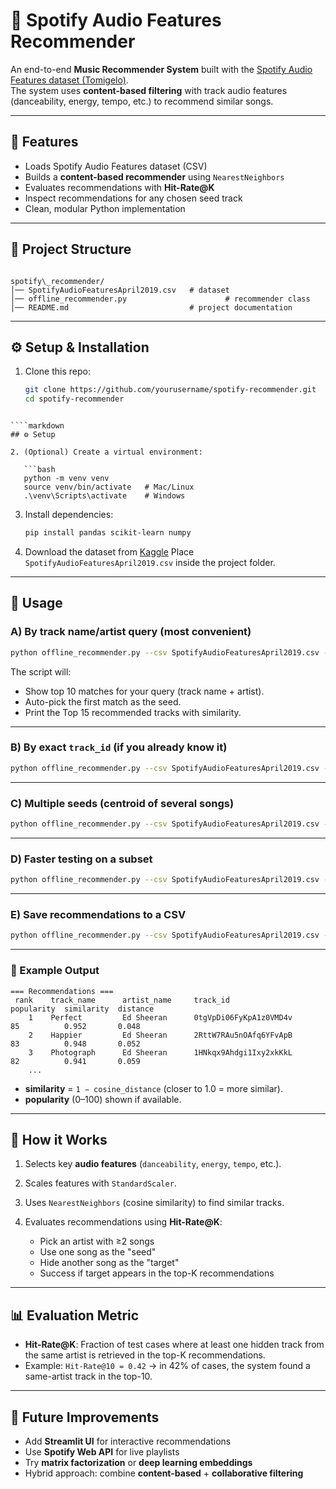 # 🎵 Spotify Audio Features Recommender

An end-to-end **Music Recommender System** built with the [Spotify Audio Features dataset (Tomigelo)](https://www.kaggle.com/datasets/tomigelo/spotify-audio-features).  
The system uses **content-based filtering** with track audio features (danceability, energy, tempo, etc.) to recommend similar songs.

---

## 📌 Features
- Loads Spotify Audio Features dataset (CSV)
- Builds a **content-based recommender** using `NearestNeighbors`
- Evaluates recommendations with **Hit-Rate@K**
- Inspect recommendations for any chosen seed track
- Clean, modular Python implementation

---

## 📂 Project Structure
```

spotify\_recommender/
│── SpotifyAudioFeaturesApril2019.csv   # dataset
│── offline_recommender.py                      # recommender class
│── README.md                           # project documentation

````

---

## ⚙️ Setup & Installation

1. Clone this repo:
   ```bash
   git clone https://github.com/yourusername/spotify-recommender.git
   cd spotify-recommender
````

````markdown
## ⚙️ Setup

2. (Optional) Create a virtual environment:

   ```bash
   python -m venv venv
   source venv/bin/activate   # Mac/Linux
   .\venv\Scripts\activate    # Windows
````

3. Install dependencies:

   ```bash
   pip install pandas scikit-learn numpy
   ```

4. Download the dataset from [Kaggle](https://www.kaggle.com/datasets/tomigelo/spotify-audio-features)
   Place `SpotifyAudioFeaturesApril2019.csv` inside the project folder.

---

## 🚀 Usage

### A) By track name/artist query (most convenient)

```bash
python offline_recommender.py --csv SpotifyAudioFeaturesApril2019.csv --seed-query "shape of you ed sheeran" --top 15
```

The script will:

* Show top 10 matches for your query (track name + artist).
* Auto-pick the first match as the seed.
* Print the Top 15 recommended tracks with similarity.

---

### B) By exact `track_id` (if you already know it)

```bash
python offline_recommender.py --csv SpotifyAudioFeaturesApril2019.csv --seed-id 7qiZfU4dY1lWllzX7mPBI3 --top 10
```

---

### C) Multiple seeds (centroid of several songs)

```bash
python offline_recommender.py --csv SpotifyAudioFeaturesApril2019.csv --multi-seed-ids 7qiZfU4dY1lWllzX7mPBI3,0tgVpDi06FyKpA1z0VMD4v --top 20
```

---

### D) Faster testing on a subset

```bash
python offline_recommender.py --csv SpotifyAudioFeaturesApril2019.csv --seed-query "arijit singh" --top 10 --subset 50000
```

---

### E) Save recommendations to a CSV

```bash
python offline_recommender.py --csv SpotifyAudioFeaturesApril2019.csv --seed-query "dil diyan gallan" --top 25 --out recs.csv
```

---

### 🔎 Example Output

```
=== Recommendations ===
 rank    track_name      artist_name     track_id                     popularity  similarity  distance
    1    Perfect         Ed Sheeran      0tgVpDi06FyKpA1z0VMD4v       85          0.952       0.048
    2    Happier         Ed Sheeran      2RttW7RAu5nOAfq6YFvApB       83          0.948       0.052
    3    Photograph      Ed Sheeran      1HNkqx9Ahdgi1Ixy2xkKkL       82          0.941       0.059
    ...
```

* **similarity** = `1 − cosine_distance` (closer to 1.0 = more similar).
* **popularity** (0–100) shown if available.

---

## 🧠 How it Works

1. Selects key **audio features** (`danceability`, `energy`, `tempo`, etc.).
2. Scales features with `StandardScaler`.
3. Uses `NearestNeighbors` (cosine similarity) to find similar tracks.
4. Evaluates recommendations using **Hit-Rate\@K**:

   * Pick an artist with ≥2 songs
   * Use one song as the "seed"
   * Hide another song as the "target"
   * Success if target appears in the top-K recommendations

---

## 📊 Evaluation Metric

* **Hit-Rate\@K**: Fraction of test cases where at least one hidden track from the same artist is retrieved in the top-K recommendations.
* Example: `Hit-Rate@10 = 0.42` → in 42% of cases, the system found a same-artist track in the top-10.

---

## 🔮 Future Improvements

* Add **Streamlit UI** for interactive recommendations
* Use **Spotify Web API** for live playlists
* Try **matrix factorization** or **deep learning embeddings**
* Hybrid approach: combine **content-based** + **collaborative filtering**

```

